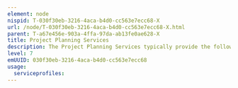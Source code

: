 ```yaml
---
element: node
nispid: T-030f30eb-3216-4aca-b4d0-cc563e7ecc68-X
url: /node/T-030f30eb-3216-4aca-b4d0-cc563e7ecc68-X.html
parent: T-a67e456e-903a-4ffa-97da-ab13fe0ae628-X
title: Project Planning Services
description: The Project Planning Services typically provide the following capabilities across the enterprise or federation  project planning, resource assignment, project accounting, project collaboration and project tracking, integrating information for other Support services and systems like Workforce Management Systems and Accounting Systems. Web-based Project Management Appplications and tools typically model and enforce best practices that facilitate reliable and consistent project planning, launch and delivery across the enterprise or federation.
level: 7
emUUID: 030f30eb-3216-4aca-b4d0-cc563e7ecc68
usage:
  serviceprofiles:
---
```

